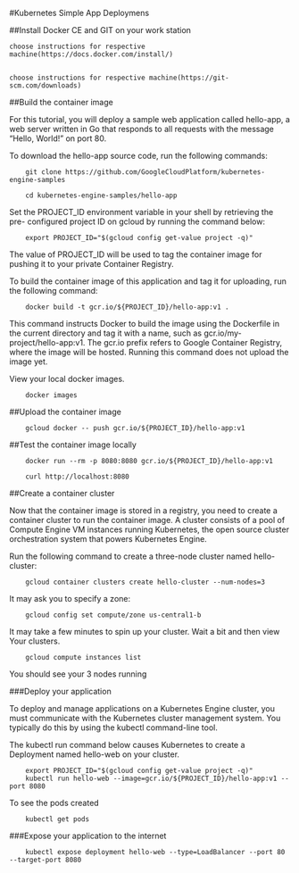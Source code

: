 #Kubernetes Simple App Deploymens



##Install Docker CE and GIT on your work station

```
choose instructions for respective machine(https://docs.docker.com/install/)


choose instructions for respective machine(https://git-scm.com/downloads)

```


##Build the container image


For this tutorial, you will deploy a sample web application called hello-app, a web server written in Go that responds to all requests with the message “Hello, World!” on port 80.

To download the hello-app source code, run the following commands:

```
	git clone https://github.com/GoogleCloudPlatform/kubernetes-engine-samples

	cd kubernetes-engine-samples/hello-app
```

Set the PROJECT_ID environment variable in your shell by retrieving the pre- configured project ID on gcloud by running the command below:
```
	export PROJECT_ID="$(gcloud config get-value project -q)"
```

The value of PROJECT_ID will be used to tag the container image for pushing it to your private Container Registry.

To build the container image of this application and tag it for uploading, run the following command:
```
	docker build -t gcr.io/${PROJECT_ID}/hello-app:v1 .
```

This command instructs Docker to build the image using the Dockerfile in the current directory and tag it with a name, such as gcr.io/my-project/hello-app:v1. The gcr.io prefix refers to Google Container Registry, where the image will be hosted. Running this command does not upload the image yet.


View your local docker images.
```
	docker images
```
##Upload the container image

```
	gcloud docker -- push gcr.io/${PROJECT_ID}/hello-app:v1
```
##Test the container image locally

```
	docker run --rm -p 8080:8080 gcr.io/${PROJECT_ID}/hello-app:v1

	curl http://localhost:8080
```


##Create a container cluster

Now that the container image is stored in a registry, you need to create a container cluster to run the container image. A cluster consists of a pool of Compute Engine VM instances running Kubernetes, the open source cluster orchestration system that powers Kubernetes Engine.

Run the following command to create a three-node cluster named hello-cluster:

```
	gcloud container clusters create hello-cluster --num-nodes=3
```

It may ask you to specify a zone:
```
	gcloud config set compute/zone us-central1-b
```

It may take a few minutes to spin up your cluster.  Wait a bit and then view Your clusters.

```
	gcloud compute instances list
```

You should see your 3 nodes running


###Deploy your application

To deploy and manage applications on a Kubernetes Engine cluster, you must communicate with the Kubernetes cluster management system. You typically do this by using the kubectl command-line tool.

The kubectl run command below causes Kubernetes to create a Deployment named hello-web on your cluster. 

```
	export PROJECT_ID="$(gcloud config get-value project -q)"
	kubectl run hello-web --image=gcr.io/${PROJECT_ID}/hello-app:v1 --port 8080
```

To see the pods created

```
	kubectl get pods
```

###Expose your application to the internet

```
	kubectl expose deployment hello-web --type=LoadBalancer --port 80 --target-port 8080
```



